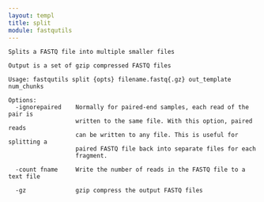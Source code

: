 ```yaml
---
layout: templ
title: split
module: fastqutils
---
```

    
    Splits a FASTQ file into multiple smaller files
    
    Output is a set of gzip compressed FASTQ files
    
    Usage: fastqutils split {opts} filename.fastq{.gz} out_template num_chunks
    
    Options:
      -ignorepaired    Normally for paired-end samples, each read of the pair is
                       written to the same file. With this option, paired reads
                       can be written to any file. This is useful for splitting a
                       paired FASTQ file back into separate files for each
                       fragment.
    
      -count fname     Write the number of reads in the FASTQ file to a text file
    
      -gz              gzip compress the output FASTQ files
    
    
    
